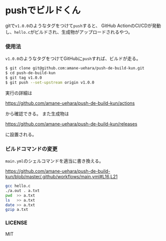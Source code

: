 # pushでビルドくん

gitで`v1.0.0`のようなタグをつけて`push`すると、
GitHub ActionのCI/CDが発動し、`hello.c`がビルドされ、生成物がアップロードされるやつ。

### 使用法

`v1.0.0`のようなタグをつけてGitHubに`push`すれば、ビルドが走る。

```sh
$ git clone git@github.com:amane-uehara/push-de-build-kun.git
$ cd push-de-build-kun
$ git tag v1.0.0
$ git push --set-upstream origin v1.0.0
```

実行の詳細は

<https://github.com/amane-uehara/push-de-build-kun/actions>

から確認できる。
また生成物は

<https://github.com/amane-uehara/push-de-build-kun/releases>

に設置される。

### ビルドコマンドの変更

`main.yml`のシェルコマンドを適当に書き換える。

<https://github.com/amane-uehara/push-de-build-kun/blob/master/.github/workflows/main.yml#L16,L21>

```sh
gcc hello.c
./a.out . a.txt
pwd  >> a.txt
ls   >> a.txt
date >> a.txt
gzip a.txt
```

### LICENSE

MIT
